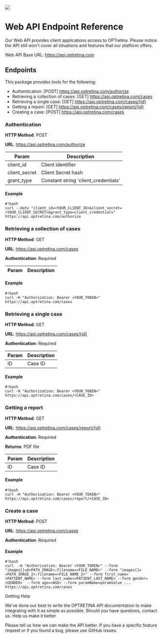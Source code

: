 ![](http://www.optretina.com/wp-content/uploads/2014/11/logo-optretina.png)

# Web API Endpoint Reference

Our Web API provides client applications access to OPTretina. Please notice the API still won't cover all situations and features that our platform offers.

Web API Base URL: https://api.optretina.com

## Endpoints

This package provides tools for the following:

- Authentication: [POST] https://api.optretina.com/authorize
- Retrieving a collection of cases: [GET] https://api.optretina.com/cases
- Retrieving a single case: [GET] https://api.optretina.com/cases/{id}
- Getting a report: [GET] https://api.optretina.com/cases/report/{id}
- Creating a case: [POST] https://api.optretina.com/cases

### Authentication

**HTTP Method**: POST

**URL**: https://api.optretina.com/authorize

Param  | Description
------------- | -------------
client_id  | Client identifier
client_secret  | Client Secret hash
grant_type | Constant string 'client_credentials'


#### Example

```
#!bash
curl --data "client_id=<YOUR_CLIENT_ID>&client_secret=<YOUR_CLIENT_SECRET>&grant_type=client_credentials" https://api.optretina.com/authorize
```

### Retrieving a collection of cases

**HTTP Method**: GET

**URL**: https://api.optretina.com/cases

**Authentication**: Required

Param  | Description
------------- | -------------


#### Example

```
#!bash
curl -H "Authorization: Bearer <YOUR_TOKEN>" https://api.optretina.com/cases
```

### Retrieving a single case

**HTTP Method**: GET

**URL**: https://api.optretina.com/cases/{id}

**Authentication**: Required

Param  | Description
------------- | -------------
ID  | Case ID



#### Example

```
#!bash
curl -H "Authorization: Bearer <YOUR_TOKEN>" https://api.optretina.com/cases/<CASE_ID>
```
### Getting a report

**HTTP Method**: GET

**URL**: https://api.optretina.com/cases/report/{id}

**Authentication**: Required

**Returns**: PDF file

Param  | Description
------------- | -------------
ID  | Case ID



#### Example

```
#!bash
curl -H "Authorization: Bearer <YOUR_TOKEN>" https://api.optretina.com/cases/report/<CASE_ID>
```

### Create a case

**HTTP Method**: POST

**URL**: https://api.optretina.com/cases

**Authentication**: Required


#### Example

```
#!bash
curl  -H "Authorization: Bearer <YOUR_TOKEN>" --form "images[]=@<PATH_IMAGE>;filename=<FILE_NAME>" --form "images[]=<PATH_IMAGE_2>;filename=<FILE_NAME_2>" --form first_name=<PATIENT_NAME> --form last_name=<PATIENT_LAST_NAME> --form gender=<GENDER>  --form age=<AGE> --form paramName=paramValue ... https://api.optretina.com/cases
```

Getting Help

We've done our best to write the OPTRETINA API documentation to make integrating with it as simple as possible. Should you have questions, contact us.
Help us make it better

Please tell us how we can make the API better. If you have a specific feature request or if you found a bug, please use GitHub issues.
